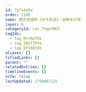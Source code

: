 ```yaml
---
id: 7g7x4a5w
order: 1149
name: 西方改造的《孙子兵法》・战争水力学
layer: 6
categoryId: cat_7hqnYMGY
tagIds:
  - tag_RYrNofQS
  - tag_I0IT7RYe
  - tag_EPJ6EYQ5
aliases: []
titledLinks: []
parent: ""
relatedEntries: []
timelineEvents: []
nsfw: false
lastUpdated: 1758087125
---
```


